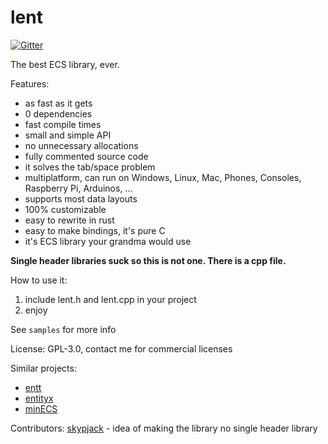
# lent

[![Gitter](https://badges.gitter.im/Join%20Chat.svg)](https://gitter.im/nem0/LumixEngine?utm_source=badge&utm_medium=badge&utm_campaign=pr-badge)

The best ECS library, ever.

Features:

* as fast as it gets
* 0 dependencies
* fast compile times
* small and simple API
* no unnecessary allocations
* fully commented source code
* it solves the tab/space problem
* multiplatform, can run on Windows, Linux, Mac, Phones, Consoles, Raspberry Pi, Arduinos, ...
* supports most data layouts
* 100% customizable 
* easy to rewrite in rust
* easy to make bindings, it's pure C
* it's ECS library your grandma would use

**Single header libraries suck so this is not one. There is a cpp file.**

How to use it:

1. include lent.h and lent.cpp in your project
2. enjoy

See ```samples``` for more info

License: GPL-3.0, contact me for commercial licenses

Similar projects:
* [entt](https://github.com/skypjack/entt)
* [entityx](https://github.com/alecthomas/entityx)
* [minECS](https://github.com/Alan-FGR/minECS/)

Contributors:
[skypjack](https://github.com/skypjack) - idea of making the library no single header library
